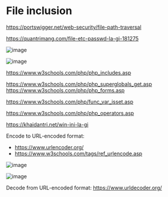 # File inclusion

https://portswigger.net/web-security/file-path-traversal

https://quantrimang.com/file-etc-passwd-la-gi-181275

![image](https://user-images.githubusercontent.com/62002485/164264184-986a86c0-065b-4749-8f54-4b9a6efb0d42.png)

![image](https://user-images.githubusercontent.com/62002485/164264288-c6ba7691-94ec-4ce3-b9fe-d4105d6439b4.png)

https://www.w3schools.com/php/php_includes.asp

https://www.w3schools.com/php/php_superglobals_get.asp
https://www.w3schools.com/php/php_forms.asp

https://www.w3schools.com/php/func_var_isset.asp

https://www.w3schools.com/php/php_operators.asp

https://khaidantri.net/win-ini-la-gi

Encode to URL-encoded format:
  - https://www.urlencoder.org/
  - https://www.w3schools.com/tags/ref_urlencode.asp

![image](https://user-images.githubusercontent.com/62002485/164257325-7eef96a3-148f-4333-ba9d-19b91b8dab7e.png)

![image](https://user-images.githubusercontent.com/62002485/164257616-3479092f-0657-4a09-8173-e9c5d5386cc5.png)

Decode from URL-encoded format: https://www.urldecoder.org/

